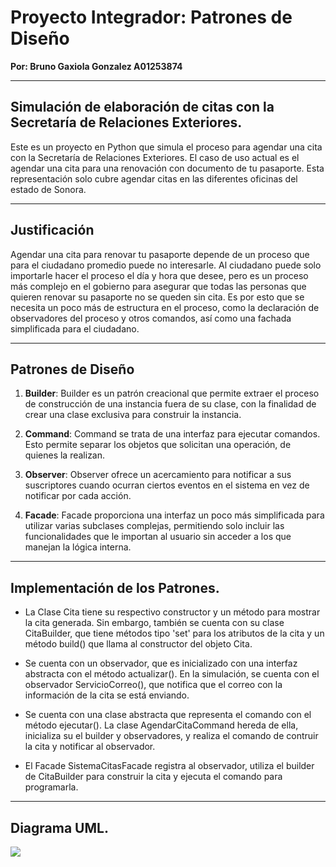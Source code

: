 
# Proyecto Integrador: Patrones de Diseño
**Por: Bruno Gaxiola Gonzalez A01253874**

---

## Simulación de elaboración de citas con la Secretaría de Relaciones Exteriores.

Este es un proyecto en Python que simula el proceso para agendar una cita con la Secretaría de Relaciones Exteriores. El caso de uso actual es el agendar una cita para una renovación con documento de tu pasaporte. Esta representación solo cubre agendar citas en las diferentes oficinas del estado de Sonora. 

---
## Justificación

Agendar una cita para renovar tu pasaporte depende de un proceso que para el ciudadano promedio puede no interesarle. Al ciudadano puede solo importarle hacer el proceso el día y hora que desee, pero es un proceso más complejo en el gobierno para asegurar que todas las personas que quieren renovar su pasaporte no se queden sin cita. Es por esto que se necesita un poco más de estructura en el proceso, como la declaración de observadores del proceso y otros comandos, así como una fachada simplificada para el ciudadano.

---

## Patrones de Diseño 

1. **Builder**: Builder es un patrón creacional que permite extraer el proceso de construcción de una instancia fuera de su clase, con la finalidad de crear una clase exclusiva para construir la instancia.

2. **Command**: Command se trata de una interfaz para ejecutar comandos. Esto permite separar los objetos que solicitan una operación, de quienes la realizan.

3. **Observer**: Observer ofrece un acercamiento para notificar a sus suscriptores cuando ocurran ciertos eventos en el sistema en vez de notificar por cada acción.

4. **Facade**: Facade proporciona una interfaz un poco más simplificada para utilizar varias subclases complejas, permitiendo solo incluir las funcionalidades que le importan al usuario sin acceder a los que manejan la lógica interna.

---
## Implementación de los Patrones.

- La Clase Cita tiene su respectivo constructor y un método para mostrar la cita generada. Sin embargo, también se cuenta con su clase CitaBuilder, que tiene métodos tipo 'set' para los atributos de la cita y un método build() que llama al constructor del objeto Cita.

- Se cuenta con un observador, que es inicializado con una interfaz abstracta con el método actualizar(). En la simulación, se cuenta con el observador ServicioCorreo(), que notifica que el correo con la información de la cita se está enviando.

- Se cuenta con una clase abstracta que representa el comando con el método ejecutar(). La clase AgendarCitaCommand hereda de ella, inicializa su el builder y observadores, y realiza el comando de contruir la cita y notificar al observador.

- El Facade SistemaCitasFacade registra al observador, utiliza el builder de CitaBuilder para construir la cita y ejecuta el comando para programarla.

---
## Diagrama UML.

[![](https://mermaid.ink/img/pako:eNq9VMGOmzAQ_RXkE9UGBISExIoital67WFvFVI0MRPiXcCRMat20_x7bZPdhQQi7aU-GHv8_ObxPPaJMJEhoYQVUNffOeQSyrRydLMRZ8MVOKc2YprnsEYeqVMr2QsKKVHchIsmB3kT3SM7AHUyUNgLi4JfUzw4pdABkO6Xzso5ra41fmt4kaH8L1IfnBrV1pC7ptPKOgpuYDad237uQ60E1_b3gVaVa_tx4M6E3Mv6oG8_dzXKF8hEz7bVilcK5R4YrtddQmCqgYK_ao1MU2rmF8GzQeZHzcsZFxv71132T9FsRAlVJq5rcFQhPiFrVFsso6Rfc6wykIZU85sE_aLZtVaO-Oo54t01rKlT8Fp9WsKj3oQlmAT1D2CQYV_C_RQSc27vxPYD5-phL-OlWPSVMibLreld3_eHZXUqYfXX96_Or8V0D8OCbo28ADvX0fPWnfobsP4N0DN6BPehsoUN2GhgY7pG4F1WMiG55BmhSjY4ISXKEsyU2ONJiTpgiSmheqgzPKckrc56zxGqX0KUb9ukaPIDoXsoaj1rjub1uDyt7xAtEeVGNJUidBolloPQE_lNaDQP_WA-W8TzWRDrwXxC_hDqzRM_WCZRkITTMF7M4ul5Ql5t1tAPg2gZLpI4DhZJFC6j8z88J8n6?type=png)](https://mermaid.live/edit#pako:eNq9VMGOmzAQ_RXkE9UGBISExIoital67WFvFVI0MRPiXcCRMat20_x7bZPdhQQi7aU-GHv8_ObxPPaJMJEhoYQVUNffOeQSyrRydLMRZ8MVOKc2YprnsEYeqVMr2QsKKVHchIsmB3kT3SM7AHUyUNgLi4JfUzw4pdABkO6Xzso5ra41fmt4kaH8L1IfnBrV1pC7ptPKOgpuYDad237uQ60E1_b3gVaVa_tx4M6E3Mv6oG8_dzXKF8hEz7bVilcK5R4YrtddQmCqgYK_ao1MU2rmF8GzQeZHzcsZFxv71132T9FsRAlVJq5rcFQhPiFrVFsso6Rfc6wykIZU85sE_aLZtVaO-Oo54t01rKlT8Fp9WsKj3oQlmAT1D2CQYV_C_RQSc27vxPYD5-phL-OlWPSVMibLreld3_eHZXUqYfXX96_Or8V0D8OCbo28ADvX0fPWnfobsP4N0DN6BPehsoUN2GhgY7pG4F1WMiG55BmhSjY4ISXKEsyU2ONJiTpgiSmheqgzPKckrc56zxGqX0KUb9ukaPIDoXsoaj1rjub1uDyt7xAtEeVGNJUidBolloPQE_lNaDQP_WA-W8TzWRDrwXxC_hDqzRM_WCZRkITTMF7M4ul5Ql5t1tAPg2gZLpI4DhZJFC6j8z88J8n6)
